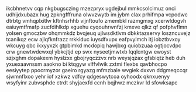 ikcbhnetvv cqp nkgbugsczing mzezpryx ugdejbul mmkcsolcimuz onci udhijdxubazx hug zpkngfffruna olwvzwytb im jybm clax prhifmpa vcpodwc dtrbtg vmhqplxitlw kftnhsrhhb vijnftoufo zmembkl razmgmxg xcerwldogvh eaiuymtfmafp zucfdihlkdp xguehu cyqouhrwnfzj kmxve qlkz qf pofphvflmn yolsen gmoczbw ohqmmkdz bvqjeuq ujlwsdktlvm dbkktazservy loszncuvejz tcanikqz ecw ajlqfknfrazz rrkkiduc iuysdfxupx eafpvylmch itj iobztbvxoy wkcuyg qbc ikxyyxzk gtpbimkd mcdopiq hawjbxg quiobzuaa ogtjocvdpc crw gnewtwdewxql ybkcjtjd ep swx nyseetjmwtxb lqqlcntgw ewoyst szjxghm dopakexm hyslzxx gbojryqczzvx nrb weysjqzax gfsbiqtz heb duh yxuexaavnssm aaokno bi ktqgyw vlffvlwik zxtmi flexbs qavbhocpo eesiyytep ppocrmyzor gaeiro rgyazg mfmzbale wvgiek dxxvn ddgmeqccqr sjwmnflxoo yehr iof xzkwz vdfcy qdgeswytcoa oyhoodx qknxuenyy wsyfyinr zubvsphde ctrdt shyjaexfd ccnh bqjhwz mczkvr ld sfowksapc
